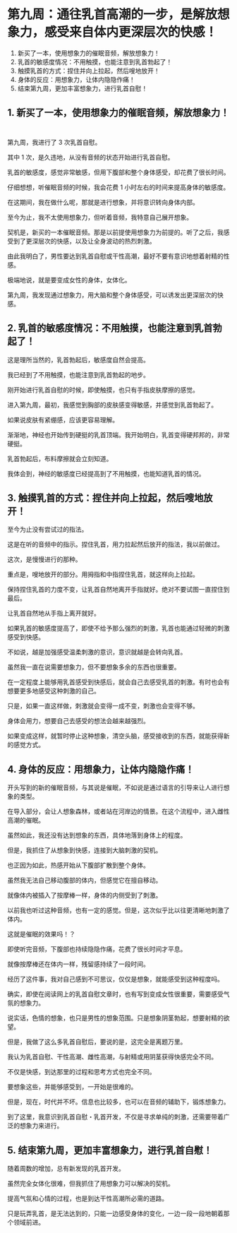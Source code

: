 # 第九周：通往乳首高潮的一步，是解放想象力，感受来自体内更深层次的快感！ [​](#第九周-通往乳首高潮的一步-是解放想象力-感受来自体内更深层次的快感)

1.  新买了一本，使用想象力的催眠音频，解放想象力！
2.  乳首的敏感度情况：不用触摸，也能注意到乳首勃起了！
3.  触摸乳首的方式：捏住并向上拉起，然后嗖地放开！
4.  身体的反应：用想象力，让体内隐隐作痛！
5.  结束第九周，更加丰富想象力，进行乳首自慰！

## 1\. 新买了一本，使用想象力的催眠音频，解放想象力！ [​](#_1-新买了一本-使用想象力的催眠音频-解放想象力)

第九周，我进行了 3 次乳首自慰。

其中 1 次，是久违地，从没有音频的状态开始进行乳首自慰。

乳首的敏感度，感觉非常敏感，但用下腹部和整个身体感受，却花费了很长时间。

仔细想想，听催眠音频的时候，我会花费 1 小时左右的时间来提高身体的敏感度。

在这期间，我在做什么呢，那就是进行想象，并将意识转向身体内部。

至今为止，我不太使用想象力，但听着音频，我特意自己展开想象。

契机是，新买的一本催眠音频。那是以前提使用想象力为前提的。听了之后，我感受到了更深层次的快感，以及让全身波动的热烈刺激。

由此我明白了，男性要达到乳首自慰或干性高潮，最好不要有意识地想着射精的性感。

极端地说，就是要变成女性的身体，女体化。

第九周，我发现通过想象力，用大脑和整个身体感受，可以诱发出更深层次的快感。

## 2\. 乳首的敏感度情况：不用触摸，也能注意到乳首勃起了！ [​](#_2-乳首的敏感度情况-不用触摸-也能注意到乳首勃起了)

这是理所当然的，乳首勃起后，敏感度自然会提高。

我已经到了不用触摸，也能注意到乳首勃起的地步。

刚开始进行乳首自慰的时候，即使触摸，也只有手指皮肤摩擦的感觉。

进入第九周，最初，我感觉到胸部的皮肤感变得敏感，并感觉到乳首勃起了。

如果说皮肤有紧绷感，应该更容易理解。

渐渐地，神经也开始传到硬挺的乳首顶端。我开始明白，乳首变得硬邦邦的，非常硬挺。

乳首勃起后，布料摩擦就会立刻知道。

我体会到，神经的敏感度已经提高到了不用触摸，也能知道乳首的情况。

## 3\. 触摸乳首的方式：捏住并向上拉起，然后嗖地放开！ [​](#_3-触摸乳首的方式-捏住并向上拉起-然后嗖地放开)

至今为止没有尝试过的指法。

这是在听的音频中的指示。捏住乳首，用力拉起然后放开的指法，我以前做过。

这次，是慢慢进行的那种。

重点是，嗖地放开的部分。用拇指和中指捏住乳首，就这样向上拉起。

保持捏住乳首的力度不变，让乳首自然地离开手指就好。绝对不要试图一直捏住到最后。

让乳首自然地从手指上离开就好。

如果乳首的敏感度提高了，即使不给予那么强烈的刺激，乳首也能通过轻微的刺激感受到快感。

不如说，越是加强感受温柔刺激的意识，意识就越是会转向乳首。

虽然我一直在说需要想象力，但不要想象多余的东西也很重要。

在一定程度上能够用乳首感受到快感后，就会自己去感受乳首的刺激。有时也会有想要更多地感受这种刺激的自己。

只是，如果一直这样做，刺激就会变得一成不变，刺激也会变得不够。

身体会用力，想要自己去感受的想法会越来越强烈。

如果变成这样，就暂时停止这种想象，清空头脑，感受接收到的东西，就能获得新的感觉方式。

## 4\. 身体的反应：用想象力，让体内隐隐作痛！ [​](#_4-身体的反应-用想象力-让体内隐隐作痛)

开头写到的新的催眠音频，与其说是催眠，不如说是通过语言的引导来让人进行想象的类型。

在导入部分，会让人想象森林，或者站在河岸边的情景。在这个流程中，进入雌性高潮的催眠。

虽然如此，我还没有达到想象的东西，具体地落到身体上的程度。

但是，我抓住了从想象到快感，连接到大脑刺激的契机。

也正因为如此，热感开始从下腹部扩散到整个身体。

虽然我无法自己移动腹部的体内，但感觉它在擅自移动。

就像体内被插入了按摩棒一样，身体的内侧受到了刺激。

以前我也听过这种音频，也有一定的感觉。但是，这次似乎比以往更清晰地刺激了体内。

这就是催眠的效果吗！？

即使听完音频，下腹部也持续隐隐作痛，花费了很长时间才平息。

就像按摩棒还在体内一样，残留感持续了一段时间。

经历了这件事，我对自己感到不可思议，仅仅是想象，就能感受到这种程度吗。

确实，即使在阅读网上的乳首自慰文章时，也有写到变成女性很重要，需要感受气氛的想象力。

说实话，色情的想象，也只是男性的想象范围。只是想象阴茎勃起，想要射精的欲望。

但是，我做了这么多乳首自慰后，要说的是，这完全是离题万里。

我认为乳首自慰、干性高潮、雌性高潮，与射精或用阴茎获得快感完全不同。

不仅是快感，到达那里的过程和思考方式也完全不同。

要想象这些，并能够感受到，一开始是很难的。

但是，现在，时代并不坏。信息也比较多，也可以在音频的辅助下，锻炼想象力。

到了这里，我意识到乳首自慰・乳首开发，不仅是寻求单纯的刺激，还需要带着广泛的想象力来进行。

## 5\. 结束第九周，更加丰富想象力，进行乳首自慰！ [​](#_5-结束第九周-更加丰富想象力-进行乳首自慰)

随着周数的增加，总有新发现的乳首开发。

虽然完全女体化很难，但我抓住了用想象力可以解决的契机。

提高气氛和心情的过程，也是到达干性高潮所必需的道路。

只是玩弄乳首，是无法达到的，只能一边感受身体的变化，一边一段一段地朝着那个领域前进。